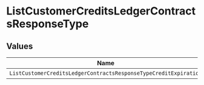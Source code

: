 # ListCustomerCreditsLedgerContractsResponseType


## Values

| Name                                                             | Value                                                            |
| ---------------------------------------------------------------- | ---------------------------------------------------------------- |
| `ListCustomerCreditsLedgerContractsResponseTypeCreditExpiration` | CREDIT_EXPIRATION                                                |